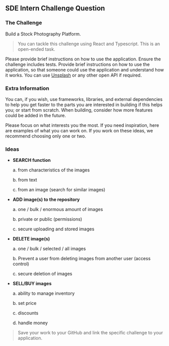 ## SDE Intern Challenge Question

### The Challenge

Build a Stock Photography Platform.

> You can tackle this challenge using React and Typescript. This is an open-ended task.

Please provide brief instructions on how to use the application. Ensure the challenge includes tests. Provide brief instructions on how to use the application, so that someone could use the application and understand how it works. You can use [Unsplash](https://unsplash.com/documentation) or any other open API if required.

### Extra Information

You can, if you wish, use frameworks, libraries, and external dependencies to help you get faster to the parts you are interested in building if this helps you; or start from scratch. When building, consider how more features could be added in the future. 

Please focus on what interests you the most. If you need inspiration, here are examples of what you can work on. If you work on these ideas, we recommend choosing only one or two.

### Ideas

- **SEARCH function**

  a. from characteristics of the images

  b. from text

  c. from an image (search for similar images)

- **ADD image(s) to the repository**

  a. one / bulk / enormous amount of images

  b. private or public (permissions)

  c. secure uploading and stored images

- **DELETE image(s)**


  a. one / bulk / selected / all images

  b. Prevent a user from deleting images from another user (access control)
  
  c. secure deletion of images

- **SELL/BUY images**

  a. ability to manage inventory

  b. set price
  
  c. discounts

  d. handle money

> Save your work to your GitHub and link the specific challenge to your application. 
